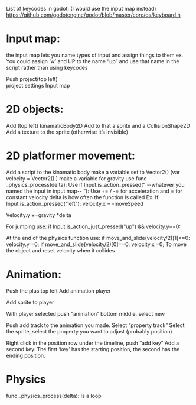 
List of keycodes in godot: (I would use the input map instead)
https://github.com/godotengine/godot/blob/master/core/os/keyboard.h



# Input map:

the input map lets you name types of input and assign things to them   ex. You could assign ‘w’ and UP to the name “up” and use that name in the script rather than using keycodes

Push project(top left)   
project settings
Input map



# 2D objects:
Add (top left) kinamaticBody2D
Add to that a sprite and a CollisionShape2D
Add a texture to the sprite (otherwise it’s invisible)


# 2D platformer movement:
Add a script to the kinamatic body
make a variable set to Vector2() (var velocity = Vector2() )
make a variable for gravity
use func _physics_process(delta): 
Use if Input.is_action_pressed(“ --whatever you named the input in input map-- ”):
Use += / -= for acceleration and = for constant velocity
delta is how often the function is called
Ex.
If Input.is_action_pressed(“left”):
	velocity.x = -moveSpeed

Velocity.y +=gravity *delta

For jumping use:   if Input.is_action_just_pressed("up") && velocity.y==0:

At the end of the physics function use: 
if move_and_slide(velocity/2)[1]==0:
	velocity.y =0;
if move_and_slide(velocity/2)[0]==0:
	velocity.x =0;
To move the object and reset velocity when it collides



# Animation:
Push the plus top left
Add animation player

Add sprite to player

With player selected push “animation” bottom middle, select new

Push add track to the animation you made. Select “property track”
Select the sprite, select the property you want to adjust (probably position)

Right click in the position row under the timeline, push “add key”
Add a second key.
The first ‘key’ has the starting position, the second has the ending position.



# Physics
func _physics_process(delta):         Is a loop
